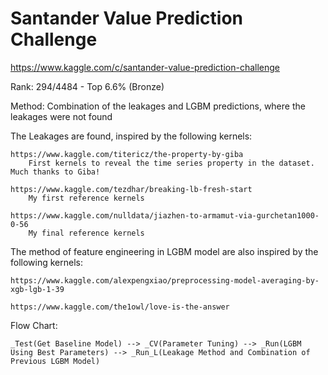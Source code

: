 # Santander Value Prediction Challenge

https://www.kaggle.com/c/santander-value-prediction-challenge

Rank: 294/4484 - Top 6.6% (Bronze)

Method: Combination of the leakages and LGBM predictions, where the leakages were not found

The Leakages are found, inspired by the following kernels:
  
  	https://www.kaggle.com/titericz/the-property-by-giba
    	First kernels to reveal the time series property in the dataset. Much thanks to Giba!
		
	https://www.kaggle.com/tezdhar/breaking-lb-fresh-start
		My first reference kernels
	
	https://www.kaggle.com/nulldata/jiazhen-to-armamut-via-gurchetan1000-0-56
		My final reference kernels

The method of feature engineering in LGBM model are also inspired by the following kernels:

	https://www.kaggle.com/alexpengxiao/preprocessing-model-averaging-by-xgb-lgb-1-39
	
	https://www.kaggle.com/the1owl/love-is-the-answer

Flow Chart:
	
	_Test(Get Baseline Model) --> _CV(Parameter Tuning) --> _Run(LGBM Using Best Parameters) --> _Run_L(Leakage Method and Combination of Previous LGBM Model)
